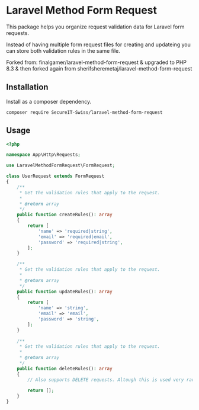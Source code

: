 # Laravel Method Form Request

This package helps you organize request validation data for Laravel form requests.

Instead of having multiple form request files for creating and updateing you can store both validation rules in the same file.

Forked from: finalgamer/laravel-method-form-request & upgraded to PHP 8.3 & then forked again from sherifsheremetaj/laravel-method-form-request
## Installation
Install as a composer dependency.

`composer require SecureIT-Swiss/laravel-method-form-request`

## Usage

```php
<?php

namespace App\Http\Requests;

use LaravelMethodFormRequest\FormRequest;

class UserRequest extends FormRequest
{
    /**
     * Get the validation rules that apply to the request.
     *
     * @return array
     */
    public function createRules(): array
    {
        return [
            'name' => 'required|string',
            'email' => 'required|email',
            'password' => 'required|string',
        ];
    }

    /**
     * Get the validation rules that apply to the request.
     *
     * @return array
     */
    public function updateRules(): array
    {
        return [
            'name' => 'string',
            'email' => 'email',
            'password' => 'string',
        ];
    }
    
    /**
     * Get the validation rules that apply to the request.
     *
     * @return array
     */
    public function deleteRules(): array
    {
        // Also supports DELETE requests. Altough this is used very rarely.
        
        return [];
    }
}
```
